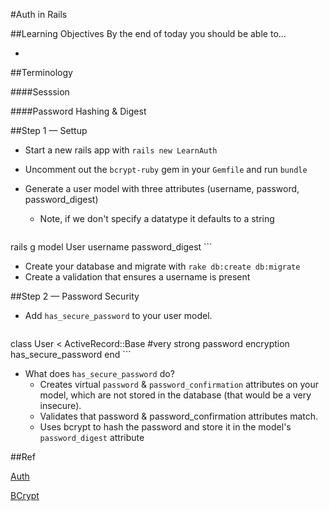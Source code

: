 #Auth in Rails

##Learning Objectives
By the end of today you should be able to...

* 

##Terminology

####Sesssion

####Password Hashing & Digest



##Step 1 — Settup

* Start a new rails app with `rails new LearnAuth`
* Uncomment out the `bcrypt-ruby` gem in your `Gemfile` and run `bundle`
* Generate a user model with three attributes (username, password, password_digest)
	* Note, if we don't specify a datatype it defaults to a string

	```
rails g model User username password_digest
	```
	
* Create your database and migrate with `rake db:create db:migrate`
* Create a validation that ensures a username is present

##Step 2 — Password Security

* Add `has_secure_password` to your user model.

	```
class User < ActiveRecord::Base
    #very strong password encryption
    has_secure_password 
end
	```
	
* What does `has_secure_password` do?
	* Creates virtual `password` & `password_confirmation` attributes on your model, which are not stored in the database (that would be a very insecure).
	* Validates that password & password_confirmation attributes match.
	* Uses bcrypt to hash the password and store it in the model's `password_digest` attribute


##Ref

[Auth](https://github.com/wdi-sf-fall/notes/tree/master/week_07_rails_continued/day_02_associations_and_auth/dusk_auth)

[BCrypt](https://gist.github.com/thebucknerlife/10090014)